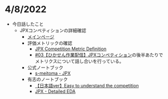 # 4/8/2022

- 今日話したこと
  - JPXコンペティションの詳細確認
    - [メインページ](https://www.kaggle.com/competitions/jpx-tokyo-stock-exchange-prediction/overview)
    - 評価メトリックの確認
      - [JPX Competition Metric Definition](https://www.kaggle.com/code/smeitoma/jpx-competition-metric-definition)
      - [#03【ひかせん作業配信】JPXコンペティション](https://studio.youtube.com/video/sIGM427njWo/livestreaming)の後半あたりでメトリクスについて話し合いを行っている。
    - 公式ノートブック
      - [s-meitoma - JPX](https://www.kaggle.com/smeitoma/code)
    - 有志のノートブック
      - [【日本語ver】Easy to understand the competition](https://www.kaggle.com/code/nhayato59/ver-easy-to-understand-the-competition/edit)
      - [JPX - Detailed EDA](https://www.kaggle.com/code/abaojiang/jpx-detailed-eda)